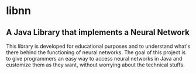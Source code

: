 # libnn

## A Java Library that implements a Neural Network

This library is developed for educational purposes and to understand what's there behind the functioning of neural networks.
The goal of this project is to give programmers an easy way to access neural networks in Java and customize them as they want, without worrying about the technical stuffs.
